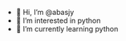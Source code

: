 - 👋 Hi, I’m @abasjy
- 👀 I’m interested in python
- 🌱 I’m currently learning python 

<!---
abasjy/abasjy is a ✨ special ✨ repository because its `README.md` (this file) appears on your GitHub profile.
You can click the Preview link to take a look at your changes.
--->
